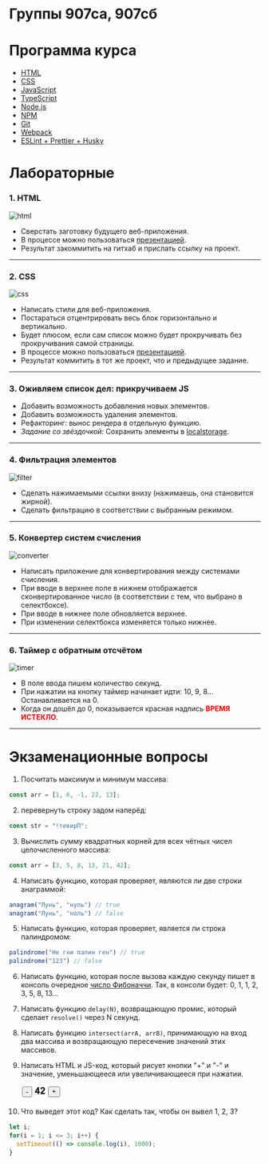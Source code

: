 # Группы 907са, 907сб
# Программа курса
* [HTML](https://dmitryweiner.github.io/web-lectures/Basic%20-%20HTML.html)
* [CSS](https://dmitryweiner.github.io/web-lectures/Basic%20-%20CSS.html)
* [JavaScript](https://dmitryweiner.github.io/web-lectures/Basic%20-%20JS.html)
* [TypeScript](https://dmitryweiner.github.io/web-lectures/Basic%20-%20TypeScript.html)
* [Node.js](https://dmitryweiner.github.io/web-lectures/Basic%20-%20Nodejs.html)
* [NPM](https://dmitryweiner.github.io/web-lectures/Basic%20-%20NPM.html)
* [Git](https://dmitryweiner.github.io/web-lectures/Basic%20-%20Git.html)
* [Webpack](https://dmitryweiner.github.io/web-lectures/Basic%20-%20Webpack.html#/)
* [ESLint + Prettier + Husky](https://github.com/dmitryweiner/web-lectures/raw/main/old/%D0%9B%D0%B5%D0%BA%D1%86%D0%B8%D1%8F%20eslint%20prettier%20husky.pptx)

# Лабораторные
### 1. HTML

![html](src/assets/programs/html.png)

* Сверстать заготовку будущего веб-приложения.
* В процессе можно пользоваться [презентацией](https://dmitryweiner.github.io/web-lectures/Basic%20-%20HTML.html#/).
* Результат закоммитить на гитхаб и прислать ссылку на проект.

<hr/>

### 2. CSS

![css](src/assets/programs/css.png)

* Написать стили для веб-приложения.
* Постараться отцентрировать весь блок горизонтально и вертикально.
* Будет плюсом, если сам список можно будет прокручивать без прокручивания самой страницы.
* В процессе можно пользоваться [презентацией](https://dmitryweiner.github.io/web-lectures/Basic%20-%20CSS.html#/).
* Результат коммитить в тот же проект, что и предыдущее задание.

<hr/>

### 3. Оживляем список дел: прикручиваем JS
* Добавить возможность добавления новых элементов.
* Добавить возможность удаления элементов.
* Рефакторинг: вынос рендера в отдельную функцию.
* _Задание со звёздочкой:_ Сохранить элементы в [localstorage](https://learn.javascript.ru/localstorage).

<hr/>

### 4. Фильтрация элементов

![filter](src/assets/programs/filter.png)

* Сделать нажимаемыми ссылки внизу (нажимаешь, она становится жирной).
* Сделать фильтрацию в соответствии с выбранным режимом.

<hr/>

### 5. Конвертер систем счисления

![converter](src/assets/programs/convertor.png)

* Написать приложение для конвертирования между системами счисления.
* При вводе в верхнее поле в нижнем отображается сконвертированное число (в соответствии с тем, что выбрано в селектбоксе).
* При вводе в нижнее поле обновляется верхнее.
* При изменении селектбокса изменяется только нижнее.

<hr/>

### 6. Таймер с обратным отсчётом

![timer](src/assets/programs/timer.png)

* В поле ввода пишем количество секунд.
* При нажатии на кнопку таймер начинает идти: 10, 9, 8... Останавливается на 0.
* Когда он дошёл до 0, показывается красная надпись <font color="red"><b>ВРЕМЯ ИСТЕКЛО</b></font>.

<hr/>

# Экзаменационные вопросы

1. Посчитать максимум и минимум массива:
```js
const arr = [1, 6, -1, 22, 13];
```

2. перевернуть строку задом наперёд:
```js
const str = "!тевирП";
```

3. Вычислить сумму квадратных корней для всех чётных чисел целочисленного массива:
```js
const arr = [3, 5, 8, 13, 21, 42];
```

4. Написать функцию, которая проверяет, являются ли две строки анаграммой:
```js
anagram("Лунь", "нуль") // true
anagram("Лунь", "ноль") // false
```

5. Написать функцию, которая проверяет, является ли строка палиндромом:
```js
palindrome("Не гни папин ген") // true
palindrome("123") // false
```

6. Написать функцию, которая после вызова каждую секунду пишет в консоль очередное [число Фибоначчи](https://ru.wikipedia.org/wiki/%D0%A7%D0%B8%D1%81%D0%BB%D0%B0_%D0%A4%D0%B8%D0%B1%D0%BE%D0%BD%D0%B0%D1%87%D1%87%D0%B8).
Так, в консоли будет: 0, 1, 1, 2, 3, 5, 8, 13...

7. Написать функцию `delay(N)`, возвращающую промис, который сделает `resolve()` через N секунд.

8. Написать функцию `intersect(arrA, arrB)`, принимающую на вход два массива и возвращающую пересечение значений этих массивов.

9. Написать HTML и JS-код, который рисует кнопки "+" и "-" и значение, уменьшающееся или увеличивающееся при нажатии.

    ![counter](src/assets/programs/counter.png) 

11. Что выведет этот код? Как сделать так, чтобы он вывел 1, 2, 3?
```js
let i;
for(i = 1; i <= 3; i++) {
  setTimeout(() => console.log(i), 1000);
}
```
